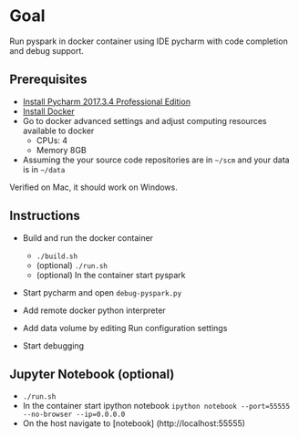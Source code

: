 # Goal

Run pyspark in docker container using IDE pycharm with code completion and debug support.

## Prerequisites

* [Install Pycharm 2017.3.4 Professional Edition](https://www.jetbrains.com/)
* [Install Docker](https://www.docker.com/)
* Go to docker advanced settings and adjust computing resources available to docker
  * CPUs: 4
  * Memory 8GB
* Assuming the your source code repositories are in `~/scm` and your data is in `~/data`
 

Verified on Mac, it should work on Windows.

## Instructions
 
* Build and run the docker container
  * `./build.sh`
  * (optional) `./run.sh`
  * (optional) In the container start pyspark
  
* Start pycharm and open `debug-pyspark.py`
* Add remote docker python interpreter
* Add data volume by editing Run configuration settings
* Start debugging

## Jupyter Notebook (optional)

  * `./run.sh`
  * In the container start ipython notebook `ipython notebook --port=55555 --no-browser --ip=0.0.0.0`
  * On the host navigate to [notebook] (http://localhost:55555)
  